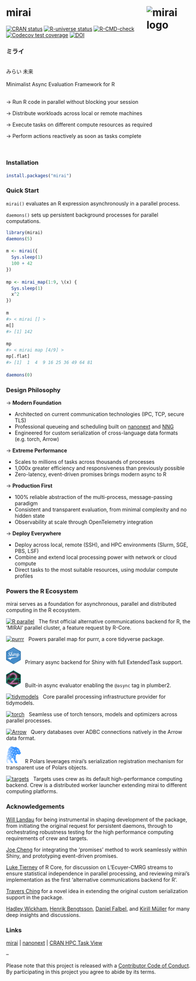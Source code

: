 
<!-- README.md is generated from README.Rmd. Please edit that file -->

# mirai <a href="https://mirai.r-lib.org/" alt="mirai"><img src="man/figures/logo.png" alt="mirai logo" align="right" width="120"/></a>

<!-- badges: start -->

[![CRAN
status](https://www.r-pkg.org/badges/version/mirai)](https://CRAN.R-project.org/package=mirai)
[![R-universe
status](https://r-lib.r-universe.dev/badges/mirai)](https://r-lib.r-universe.dev/mirai)
[![R-CMD-check](https://github.com/r-lib/mirai/actions/workflows/R-CMD-check.yaml/badge.svg)](https://github.com/r-lib/mirai/actions/workflows/R-CMD-check.yaml)
[![Codecov test
coverage](https://codecov.io/gh/r-lib/mirai/graph/badge.svg)](https://app.codecov.io/gh/r-lib/mirai)
[![DOI](https://zenodo.org/badge/459341940.svg)](https://zenodo.org/badge/latestdoi/459341940)
<!-- badges: end -->

### ミライ

<br /> みらい 未来 <br /><br /> Minimalist Async Evaluation Framework
for R <br /><br />

→ Run R code in parallel without blocking your session

→ Distribute workloads across local or remote machines

→ Execute tasks on different compute resources as required

→ Perform actions reactively as soon as tasks complete

<br />

### Installation

``` r
install.packages("mirai")
```

### Quick Start

`mirai()` evaluates an R expression asynchronously in a parallel
process.

`daemons()` sets up persistent background processes for parallel
computations.

``` r
library(mirai)
daemons(5)

m <- mirai({
  Sys.sleep(1)
  100 + 42
})

mp <- mirai_map(1:9, \(x) {
  Sys.sleep(1)
  x^2
})

m
#> < mirai [] >
m[]
#> [1] 142

mp
#> < mirai map [4/9] >
mp[.flat]
#> [1]  1  4  9 16 25 36 49 64 81

daemons(0)
```

### Design Philosophy

→ **Modern Foundation**

- Architected on current communication technologies (IPC, TCP, secure
  TLS)
- Professional queueing and scheduling built on
  [nanonext](https://nanonext.r-lib.org/) and
  [NNG](https://nng.nanomsg.org/)
- Engineered for custom serialization of cross-language data formats
  (e.g. torch, Arrow)

→ **Extreme Performance**

- Scales to millions of tasks across thousands of processes
- 1,000x greater efficiency and responsiveness than previously possible
- Zero-latency, event-driven promises brings modern async to R

→ **Production First**

- 100% reliable abstraction of the multi-process, message-passing
  paradigm
- Consistent and transparent evaluation, from minimal complexity and no
  hidden state
- Observability at scale through OpenTelemetry integration

→ **Deploy Everywhere**

- Deploy across local, remote (SSH), and HPC environments (Slurm, SGE,
  PBS, LSF)
- Combine and extend local processing power with network or cloud
  compute
- Direct tasks to the most suitable resources, using modular compute
  profiles

### Powers the R Ecosystem

mirai serves as a foundation for asynchronous, parallel and distributed
computing in the R ecosystem.

[<img alt="R parallel" src="https://www.r-project.org/logo/Rlogo.png" width="40" height="31" />](https://mirai.r-lib.org/articles/v04-parallel.html)
  The first official alternative communications backend for R, the
‘MIRAI’ parallel cluster, a feature request by R-Core.

[<img alt="purrr" src="https://purrr.tidyverse.org/logo.png" width="40" height="46" />](https://purrr.tidyverse.org)
  Powers parallel map for purrr, a core tidyverse package.

[<img alt="Shiny" src="https://github.com/rstudio/shiny/raw/main/man/figures/logo.png" width="40" height="46" />](https://mirai.r-lib.org/articles/v02-promises.html)
  Primary async backend for Shiny with full ExtendedTask support.

[<img alt="plumber2" src="https://github.com/posit-dev/plumber2/raw/main/man/figures/logo.svg" width="40" height="46" />](https://mirai.r-lib.org/articles/v02-promises.html)
  Built-in async evaluator enabling the `@async` tag in plumber2.

[<img alt="tidymodels" src="https://www.tidymodels.org/images/tidymodels.png" width="40" height="46" />](https://tune.tidymodels.org/)
  Core parallel processing infrastructure provider for tidymodels.

[<img alt="torch" src="https://torch.mlverse.org/css/images/hex/torch.png" width="40" height="46" />](https://mirai.r-lib.org/articles/v03-serialization.html)
  Seamless use of torch tensors, models and optimizers across parallel
processes.

[<img alt="Arrow" src="https://arrow.apache.org/img/arrow-logo_hex_black-txt_white-bg.png" width="40" height="46" />](https://mirai.r-lib.org/articles/v03-serialization.html)
  Query databases over ADBC connections natively in the Arrow data
format.

[<img alt="Polars" src="https://github.com/pola-rs/polars-static/raw/master/logos/polars_logo_blue.svg" width="40" height="46" />](https://mirai.r-lib.org/articles/v03-serialization.html)
  R Polars leverages mirai’s serialization registration mechanism for
transparent use of Polars objects.

[<img alt="targets" src="https://github.com/ropensci/targets/raw/main/man/figures/logo.png" width="40" height="46" />](https://docs.ropensci.org/targets/)
  Targets uses crew as its default high-performance computing backend.
Crew is a distributed worker launcher extending mirai to different
computing platforms.

### Acknowledgements

[Will Landau](https://github.com/wlandau/) for being instrumental in
shaping development of the package, from initiating the original request
for persistent daemons, through to orchestrating robustness testing for
the high performance computing requirements of crew and targets.

[Joe Cheng](https://github.com/jcheng5/) for integrating the ‘promises’
method to work seamlessly within Shiny, and prototyping event-driven
promises.

[Luke Tierney](https://github.com/ltierney/) of R Core, for discussion
on L’Ecuyer-CMRG streams to ensure statistical independence in parallel
processing, and reviewing mirai’s implementation as the first
‘alternative communications backend for R’.

[Travers Ching](https://github.com/traversc) for a novel idea in
extending the original custom serialization support in the package.

[Hadley Wickham](https://github.com/hadley), [Henrik
Bengtsson](https://github.com/HenrikBengtsson/), [Daniel
Falbel](https://github.com/dfalbel/), and [Kirill
Müller](https://github.com/krlmlr/) for many deep insights and
discussions.

### Links

[mirai](https://mirai.r-lib.org/) \|
[nanonext](https://nanonext.r-lib.org/) \| [CRAN HPC Task
View](https://cran.r-project.org/view=HighPerformanceComputing)

–

Please note that this project is released with a [Contributor Code of
Conduct](https://mirai.r-lib.org/CODE_OF_CONDUCT.html). By participating
in this project you agree to abide by its terms.
